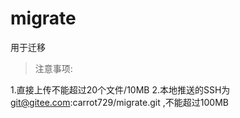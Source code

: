# migrate
用于迁移
> 注意事项:

1.直接上传不能超过20个文件/10MB 
2.本地推送的SSH为 git@gitee.com:carrot729/migrate.git ,不能超过100MB 